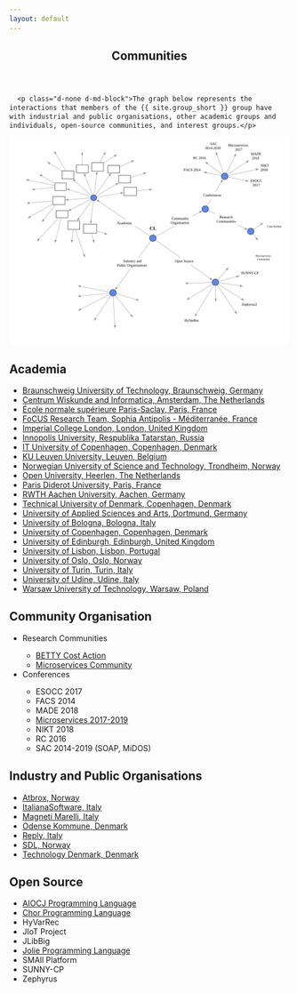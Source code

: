 ```yaml
---
layout: default
---
```


<article id="main"><header class="major container" markdown="1">

# Communities

</header><section class="wrapper card style4 container">
  <div class="content">
    <section>
    
      <p class="d-none d-md-block">The graph below represents the interactions that members of the {{ site.group_short }} group have with industrial and public organisations, other academic groups and individuals, open-source communities, and interest groups.</p>

<div class="col-12 center d-none d-md-block">
<object class="col-12" data="/images/communities/communities.svg" type="image/svg+xml">
  <img src="/images/communities/communities.svg" />
</object>
</div>

<div class="row">
  <div class="col-md-12 col-lg-6">
    <h2>Academia</h2>
    <ul class="small">
      <li><a href="https://www.tu-braunschweig.de/">Braunschweig University of Technology, Braunschweig, Germany</a></li>
      <li><a href="https://www.cwi.nl/">Centrum Wiskunde and Informatica, Amsterdam, The Netherlands</a></li>
      <li><a href="http://ens-paris-saclay.fr/">École normale supérieure Paris-Saclay, Paris, France</a></li>
      <li><a href="https://www.inria.fr/en/teams/focus">FoCUS Research Team, Sophia Antipolis - Méditerranée, France</a></li>
      <li><a href="https://www.imperial.ac.uk/">Imperial College London, London, United Kingdom</a></li>
      <li><a href="https://university.innopolis.ru/">Innopolis University, Respublika Tatarstan, Russia</a></li>
      <li><a href="https://www.itu.dk/">IT University of Copenhagen, Copenhagen, Denmark</a></li>
      <li><a href="https://www.kuleuven.be/">KU Leuven University, Leuven, Belgium</a></li>
      <li><a href="https://www.ntnu.edu/">Norwegian University of Science and Technology, Trondheim, Norway</a></li>
      <li><a href="https://www.ou.nl/">Open University, Heerlen, The Netherlands</a></li>
      <li><a href="https://www.univ-paris-diderot.fr/">Paris Diderot University, Paris, France</a></li>
      <li><a href="http://www.rwth-aachen.de/">RWTH Aachen University, Aachen, Germany</a></li>
      <li><a href="http://www.dtu.dk/">Technical University of Denmark, Copenhagen, Denmark</a></li>
      <li><a href="https://www.fh-dortmund.de">University of Applied Sciences and Arts, Dortmund, Germany</a></li>
      <li><a href="http://www.unibo.it">University of Bologna, Bologna, Italy</a></li>
      <li><a href="https://www.ku.dk/">University of Copenhagen, Copenhagen, Denmark</a></li>
      <li><a href="https://www.ed.ac.uk/">University of Edinburgh, Edinburgh, United Kingdom</a></li>
      <li><a href="https://www.ulisboa.pt/">University of Lisbon, Lisbon, Portugal</a></li>
      <li><a href="http://www.uio.no/">University of Oslo, Oslo, Norway</a></li>
      <li><a href="http://www.unito.it">University of Turin, Turin, Italy</a></li>
      <li><a href="http://www.uniud.it">University of Udine, Udine, Italy</a></li>
      <li><a href="https://www.pw.edu.pl/">Warsaw University of Technology, Warsaw, Poland</a></li>
    </ul>
  </div>
  <div class="col-md-12 col-lg-6">
    <h2>Community Organisation</h2>
    <ul>
      <li>Research Communities</li>
    <ul class="small">
    <li><a href="http://www.behavioural-types.eu/">BETTY Cost Action</a></li>
    <li><a href="http://microservices.sdu.dk/">Microservices Community</a></li>
    </ul>
    <li>Conferences</li>
      <ul class="small">
        <li>ESOCC 2017</li>
        <li>FACS 2014</li>
        <li>MADE 2018</li>
        <li><a href="http://conf-micro.services">Microservices 2017-2019</a></li>
        <li>NIKT 2018</li>
        <li>RC 2016</li>
        <li>SAC 2014-2019 (SOAP, MiDOS)</li>
      </ul>
    </ul>
  </div> 
  <div class="col-md-12 col-lg-6">
    <h2>Industry and Public Organisations</h2>
    <ul class="small">
      <li><a href="http://atbrox.com/">Atbrox, Norway</a></li>
      <li><a href="http://www.italianasoftware.com/">ItalianaSoftware, Italy</a></li>
      <li><a href="http://www.magnetimarelli.com/">Magneti Marelli, Italy</a></li>
      <li><a href="https://www.odense.dk/">Odense Kommune, Denmark</a></li>
      <li><a href="http://www.reply.com/">Reply, Italy</a></li>
      <li><a href="https://www.sdl.com/">SDL, Norway</a></li>
      <li><a href="https://technologydenmark.dk/">Technology Denmark, Denmark</a></li>
    </ul>
  </div>
  <div class="col-md-12 col-lg-6">
    <h2>Open Source</h2>
    <ul class="small">
      <li><a href="http://www.cs.unibo.it/projects/jolie/aiocj.html">AIOCJ Programming Language</a></li>
      <li><a href="http://www.chor-lang.org/">Chor Programming Language</a></li>
      <li>HyVarRec</li>
      <li>JIoT Project</li>
      <li>JLibBig</li>
      <li><a href="http://www.jolie.com/">Jolie Programming Language</a></li>
      <li>SMAll Platform</li>
      <li>SUNNY-CP</li>
      <li>Zephyrus</li>
    </ul>
  </div>
</div>

</section></div></section></article>
